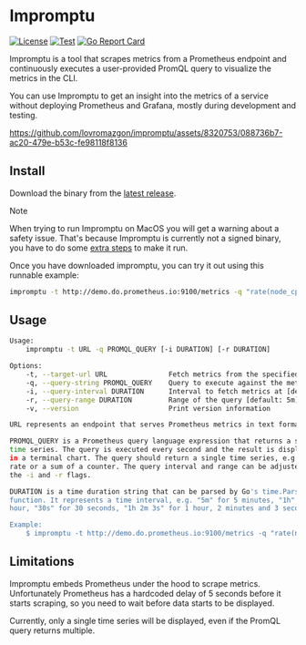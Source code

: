 # Impromptu

[![License](https://img.shields.io/github/license/lovromazgon/impromptu)](https://github.com/ConduitIO/conduit/blob/main/LICENSE)
[![Test](https://github.com/lovromazgon/impromptu/actions/workflows/test.yml/badge.svg)](https://github.com/lovromazgon/impromptu/actions/workflows/test.yml)
[![Go Report Card](https://goreportcard.com/badge/github.com/lovromazgon/impromptu)](https://goreportcard.com/report/github.com/lovromazgon/impromptu)

Impromptu is a tool that scrapes metrics from a Prometheus endpoint and
continuously executes a user-provided PromQL query to visualize the metrics
in the CLI.

You can use Impromptu to get an insight into the metrics of a service without
deploying Prometheus and Grafana, mostly during development and testing.

https://github.com/lovromazgon/impromptu/assets/8320753/088736b7-ac20-479e-b53c-fe98118f8136

## Install

Download the binary from the [latest release](https://github.com/lovromazgon/impromptu/releases/latest).

> [!NOTE]
> When trying to run Impromptu on MacOS you will get a warning about a safety issue.
> That's because Impromptu is currently not a signed binary, you have to do some
> [extra steps](https://support.apple.com/en-us/102445#openanyway) to make it run.

Once you have downloaded impromptu, you can try it out using this runnable example:

```sh
impromptu -t http://demo.do.prometheus.io:9100/metrics -q "rate(node_cpu_seconds_total{mode=\"idle\"}[5s])" -r 1m
```

## Usage

```sh
Usage:
    impromptu -t URL -q PROMQL_QUERY [-i DURATION] [-r DURATION]

Options:
    -t, --target-url URL               Fetch metrics from the specified URL
    -q, --query-string PROMQL_QUERY    Query to execute against the metrics
    -i, --query-interval DURATION      Interval to fetch metrics at [default: 1s]
    -r, --query-range DURATION         Range of the query [default: 5m]
    -v, --version                      Print version information

URL represents an endpoint that serves Prometheus metrics in text format.

PROMQL_QUERY is a Prometheus query language expression that returns a single
time series. The query is executed every second and the result is displayed
in a terminal chart. The query should return a single time series, e.g. a
rate or a sum of a counter. The query interval and range can be adjusted with
the -i and -r flags.

DURATION is a time duration string that can be parsed by Go's time.ParseDuration
function. It represents a time interval, e.g. "5m" for 5 minutes, "1h" for 1
hour, "30s" for 30 seconds, "1h 2m 3s" for 1 hour, 2 minutes and 3 seconds etc.

Example:
    $ impromptu -t http://demo.do.prometheus.io:9100/metrics -q "rate(node_cpu_seconds_total{mode=\"idle\"}[5s])" -r 1m
```

## Limitations

Impromptu embeds Prometheus under the hood to scrape metrics. Unfortunately
Prometheus has a hardcoded delay of 5 seconds before it starts scraping, so you
need to wait before data starts to be displayed.

Currently, only a single time series will be displayed, even if the PromQL query
returns multiple.
